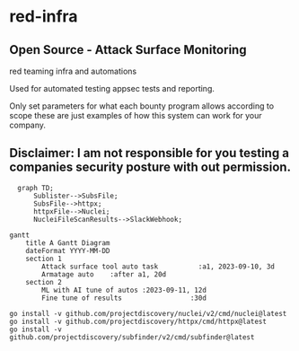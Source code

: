 # red-infra

## Open Source - Attack Surface Monitoring

red teaming infra and automations

Used for automated testing appsec tests and reporting.

Only set parameters for what each bounty program allows according to scope these are just examples of how this system can work for your company.

## Disclaimer: I am not responsible for you testing a companies security posture with out permission.


```mermaid
  graph TD;
      Sublister-->SubsFile;
      SubsFile-->httpx;
      httpxFile-->Nuclei;
      NucleiFileScanResults-->SlackWebhook;
```




```mermaid
gantt
    title A Gantt Diagram
    dateFormat YYYY-MM-DD
    section 1
        Attack surface tool auto task          :a1, 2023-09-10, 3d
        Armatage auto    :after a1, 20d
    section 2
        ML with AI tune of autos :2023-09-11, 12d
        Fine tune of results                 :30d

```

```
go install -v github.com/projectdiscovery/nuclei/v2/cmd/nuclei@latest
go install -v github.com/projectdiscovery/httpx/cmd/httpx@latest
go install -v github.com/projectdiscovery/subfinder/v2/cmd/subfinder@latest
```
